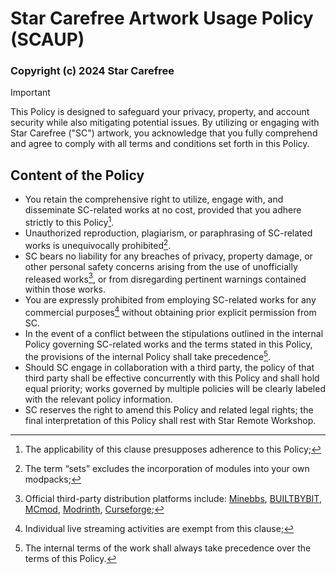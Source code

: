 # Star Carefree Artwork Usage Policy (SCAUP)

### Copyright (c) 2024 Star Carefree

> [!IMPORTANT]  
> This Policy is designed to safeguard your privacy, property, and account security while also mitigating potential issues. By utilizing or engaging with Star Carefree ("SC") artwork, you acknowledge that you fully comprehend and agree to comply with all terms and conditions set forth in this Policy.

## Content of the Policy

- You retain the comprehensive right to utilize, engage with, and disseminate SC-related works at no cost, provided that you adhere strictly to this Policy[^1].
- Unauthorized reproduction, plagiarism, or paraphrasing of SC-related works is unequivocally prohibited[^2].
- SC bears no liability for any breaches of privacy, property damage, or other personal safety concerns arising from the use of unofficially released works[^3], or from disregarding pertinent warnings contained within those works.
- You are expressly prohibited from employing SC-related works for any commercial purposes[^4] without obtaining prior explicit permission from SC.
- In the event of a conflict between the stipulations outlined in the internal Policy governing SC-related works and the terms stated in this Policy, the provisions of the internal Policy shall take precedence[^5].
- Should SC engage in collaboration with a third party, the policy of that third party shall be effective concurrently with this Policy and shall hold equal priority; works governed by multiple policies will be clearly labeled with the relevant policy information.
- SC reserves the right to amend this Policy and related legal rights; the final interpretation of this Policy shall rest with Star Remote Workshop.

[^1]: The applicability of this clause presupposes adherence to this Policy;  
[^2]: The term “sets” excludes the incorporation of modules into your own modpacks;  
[^3]: Official third-party distribution platforms include: [Minebbs](https://www.minebbs.com/members/51515/), [BUILTBYBIT](https://builtbybit.com/creators/theflarestar.382392), [MCmod](https://www.mcmod.cn/author/32789.html), [Modrinth](https://modrinth.com/organization/star-carefree), [Curseforge](https://www.curseforge.com/members/theflarestar/projects);  
[^4]: Individual live streaming activities are exempt from this clause;  
[^5]: The internal terms of the work shall always take precedence over the terms of this Policy.
